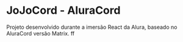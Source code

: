 # JoJoCord - AluraCord
Projeto desenvolvido durante a imersão React da Alura, baseado
no AluraCord versão Matrix.
ff